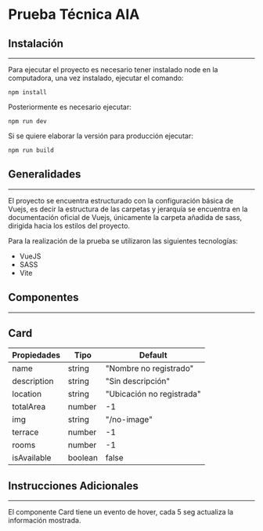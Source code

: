 # **Prueba Técnica AIA**

## Instalación
---
Para ejecutar el proyecto es necesario tener instalado node en la computadora, una vez instalado, ejecutar el comando:

``` node
npm install
```

Posteriormente es necesario ejecutar:
``` node
npm run dev
```
Si se quiere elaborar la versión para producción ejecutar: 
``` node
npm run build
```

## Generalidades
---
El proyecto se encuentra estructurado con la configuración básica de Vuejs, es decir la estructura de las carpetas y jerarquía se encuentra en la documentación oficial de Vuejs, únicamente la carpeta añadida de sass, dirigida hacia los estilos del proyecto.

Para la realización de la prueba se utilizaron las siguientes tecnologías:
* VueJS
* SASS
* Vite


## Componentes
---

## Card

Propiedades | Tipo | Default
------------|------|--------
name        |string|"Nombre no registrado"
description |string|"Sin descripción"
location    |string|"Ubicación no registrada"
totalArea   |number| -1
img         |string| "/no-image"
terrace     |number| -1
rooms       |number| -1
isAvailable |boolean| false

## Instrucciones Adicionales
---
El componente Card tiene un evento de hover, cada 5 seg actualiza la información mostrada.

